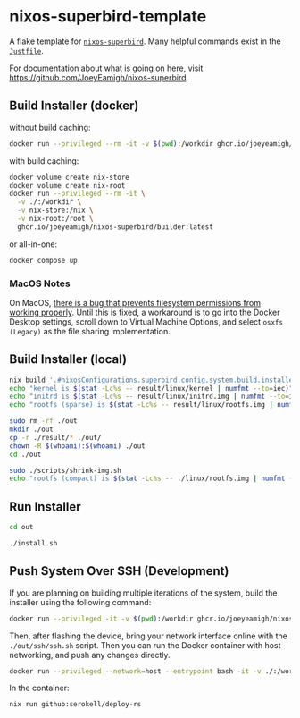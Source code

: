 # nixos-superbird-template

A flake template for [`nixos-superbird`](https://github.com/JoeyEamigh/nixos-superbird). Many helpful commands exist in the [`Justfile`](./Justfile).

For documentation about what is going on here, visit <https://github.com/JoeyEamigh/nixos-superbird>.

## Build Installer (docker)

without build caching:

```sh
docker run --privileged --rm -it -v $(pwd):/workdir ghcr.io/joeyeamigh/nixos-superbird/builder:latest
```

with build caching:

```sh
docker volume create nix-store
docker volume create nix-root
docker run --privileged --rm -it \
  -v ./:/workdir \
  -v nix-store:/nix \
  -v nix-root:/root \
  ghcr.io/joeyeamigh/nixos-superbird/builder:latest
```

or all-in-one:

```sh
docker compose up
```

### MacOS Notes

On MacOS, [there is a bug that prevents filesystem permissions from working properly](https://github.com/docker/for-mac/issues/6243). Until this is fixed, a workaround is to go into the Docker Desktop settings, scroll down to Virtual Machine Options, and select `osxfs (Legacy)` as the file sharing implementation.

<!-- MacOS does not use uid/gid 1000:1000 like Linux does. To make sure permissions work, run the Docker commands with the environment variable `SUPERBIRD_CHOWN` set to your user and group. You can see your user and primary group (usually `staff`) by running the `id` command.

For example:

```sh
docker run -e SUPERBIRD_CHOWN='501:20' --privileged --rm -it -v $(pwd):/workdir ghcr.io/joeyeamigh/nixos-superbird/builder:latest
``` -->

## Build Installer (local)

```sh
nix build '.#nixosConfigurations.superbird.config.system.build.installer' -j$(nproc) --show-trace
echo "kernel is $(stat -Lc%s -- result/linux/kernel | numfmt --to=iec)"
echo "initrd is $(stat -Lc%s -- result/linux/initrd.img | numfmt --to=iec)"
echo "rootfs (sparse) is $(stat -Lc%s -- result/linux/rootfs.img | numfmt --to=iec)"

sudo rm -rf ./out
mkdir ./out
cp -r ./result/* ./out/
chown -R $(whoami):$(whoami) ./out
cd ./out

sudo ./scripts/shrink-img.sh
echo "rootfs (compact) is $(stat -Lc%s -- ./linux/rootfs.img | numfmt --to=iec)"
```

## Run Installer

```sh
cd out

./install.sh
```

## Push System Over SSH (Development)

If you are planning on building multiple iterations of the system, build the installer using the following command:

```sh
docker run --privileged -it -v $(pwd):/workdir ghcr.io/joeyeamigh/nixos-superbird/builder:latest
```

Then, after flashing the device, bring your network interface online with the `./out/ssh/ssh.sh` script. Then you can run the Docker container with host networking, and push any changes directly.

```sh
docker run --privileged --network=host --entrypoint bash -it -v ./:/workdir ghcr.io/joeyeamigh/nixos-superbird/builder:latest
```

In the container:

```sh
nix run github:serokell/deploy-rs
```
